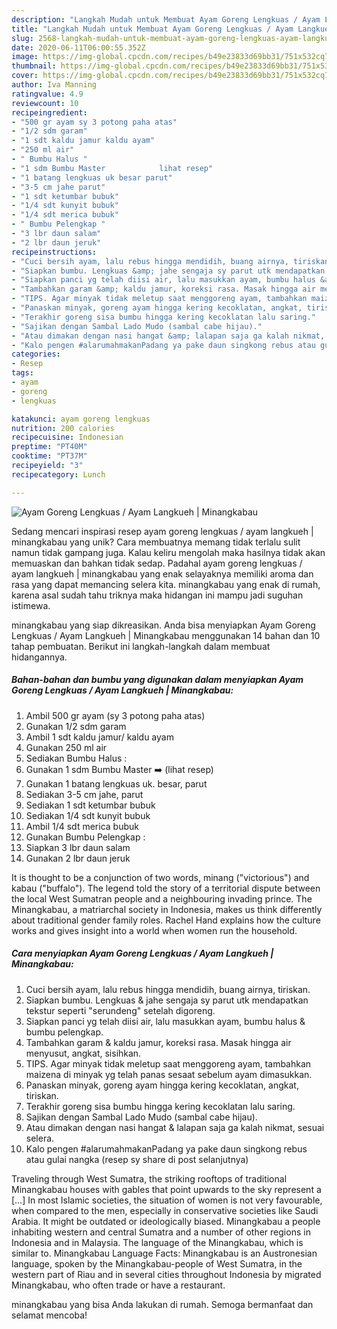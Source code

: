 ```yaml
---
description: "Langkah Mudah untuk Membuat Ayam Goreng Lengkuas / Ayam Langkueh | Minangkabau, Bikin Ngiler"
title: "Langkah Mudah untuk Membuat Ayam Goreng Lengkuas / Ayam Langkueh | Minangkabau, Bikin Ngiler"
slug: 2568-langkah-mudah-untuk-membuat-ayam-goreng-lengkuas-ayam-langkueh-minangkabau-bikin-ngiler
date: 2020-06-11T06:00:55.352Z
image: https://img-global.cpcdn.com/recipes/b49e23833d69bb31/751x532cq70/ayam-goreng-lengkuas-ayam-langkueh-minangkabau-foto-resep-utama.jpg
thumbnail: https://img-global.cpcdn.com/recipes/b49e23833d69bb31/751x532cq70/ayam-goreng-lengkuas-ayam-langkueh-minangkabau-foto-resep-utama.jpg
cover: https://img-global.cpcdn.com/recipes/b49e23833d69bb31/751x532cq70/ayam-goreng-lengkuas-ayam-langkueh-minangkabau-foto-resep-utama.jpg
author: Iva Manning
ratingvalue: 4.9
reviewcount: 10
recipeingredient:
- "500 gr ayam sy 3 potong paha atas"
- "1/2 sdm garam"
- "1 sdt kaldu jamur kaldu ayam"
- "250 ml air"
- " Bumbu Halus "
- "1 sdm Bumbu Master            lihat resep"
- "1 batang lengkuas uk besar parut"
- "3-5 cm jahe parut"
- "1 sdt ketumbar bubuk"
- "1/4 sdt kunyit bubuk"
- "1/4 sdt merica bubuk"
- " Bumbu Pelengkap "
- "3 lbr daun salam"
- "2 lbr daun jeruk"
recipeinstructions:
- "Cuci bersih ayam, lalu rebus hingga mendidih, buang airnya, tiriskan."
- "Siapkan bumbu. Lengkuas &amp; jahe sengaja sy parut utk mendapatkan tekstur seperti &#34;serundeng&#34; setelah digoreng."
- "Siapkan panci yg telah diisi air, lalu masukkan ayam, bumbu halus &amp; bumbu pelengkap."
- "Tambahkan garam &amp; kaldu jamur, koreksi rasa. Masak hingga air menyusut, angkat, sisihkan."
- "TIPS. Agar minyak tidak meletup saat menggoreng ayam, tambahkan maizena di minyak yg telah panas sesaat sebelum ayam dimasukkan."
- "Panaskan minyak, goreng ayam hingga kering kecoklatan, angkat, tiriskan."
- "Terakhir goreng sisa bumbu hingga kering kecoklatan lalu saring."
- "Sajikan dengan Sambal Lado Mudo (sambal cabe hijau)."
- "Atau dimakan dengan nasi hangat &amp; lalapan saja ga kalah nikmat, sesuai selera."
- "Kalo pengen #alarumahmakanPadang ya pake daun singkong rebus atau gulai nangka (resep sy share di post selanjutnya)"
categories:
- Resep
tags:
- ayam
- goreng
- lengkuas

katakunci: ayam goreng lengkuas 
nutrition: 200 calories
recipecuisine: Indonesian
preptime: "PT40M"
cooktime: "PT37M"
recipeyield: "3"
recipecategory: Lunch

---
```



![Ayam Goreng Lengkuas / Ayam Langkueh | Minangkabau](https://img-global.cpcdn.com/recipes/b49e23833d69bb31/751x532cq70/ayam-goreng-lengkuas-ayam-langkueh-minangkabau-foto-resep-utama.jpg)

Sedang mencari inspirasi resep ayam goreng lengkuas / ayam langkueh | minangkabau yang unik? Cara membuatnya memang tidak terlalu sulit namun tidak gampang juga. Kalau keliru mengolah maka hasilnya tidak akan memuaskan dan bahkan tidak sedap. Padahal ayam goreng lengkuas / ayam langkueh | minangkabau yang enak selayaknya memiliki aroma dan rasa yang dapat memancing selera kita.
 minangkabau yang enak di rumah, karena asal sudah tahu triknya maka hidangan ini mampu jadi suguhan istimewa.


 minangkabau yang siap dikreasikan. Anda bisa menyiapkan Ayam Goreng Lengkuas / Ayam Langkueh | Minangkabau menggunakan 14 bahan dan 10 tahap pembuatan. Berikut ini langkah-langkah dalam membuat hidangannya.

<!--inarticleads1-->

##### Bahan-bahan dan bumbu yang digunakan dalam menyiapkan Ayam Goreng Lengkuas / Ayam Langkueh | Minangkabau:

1. Ambil 500 gr ayam (sy 3 potong paha atas)
1. Gunakan 1/2 sdm garam
1. Ambil 1 sdt kaldu jamur/ kaldu ayam
1. Gunakan 250 ml air
1. Sediakan  Bumbu Halus :
1. Gunakan 1 sdm Bumbu Master ➡️           (lihat resep)
1. Gunakan 1 batang lengkuas uk. besar, parut
1. Sediakan 3-5 cm jahe, parut
1. Sediakan 1 sdt ketumbar bubuk
1. Sediakan 1/4 sdt kunyit bubuk
1. Ambil 1/4 sdt merica bubuk
1. Gunakan  Bumbu Pelengkap :
1. Siapkan 3 lbr daun salam
1. Gunakan 2 lbr daun jeruk


It is thought to be a conjunction of two words, minang (&#34;victorious&#34;) and kabau (&#34;buffalo&#34;). The legend told the story of a territorial dispute between the local West Sumatran people and a neighbouring invading prince. The Minangkabau, a matriarchal society in Indonesia, makes us think differently about traditional gender family roles. Rachel Hand explains how the culture works and gives insight into a world when women run the household. 

<!--inarticleads2-->

##### Cara menyiapkan Ayam Goreng Lengkuas / Ayam Langkueh | Minangkabau:

1. Cuci bersih ayam, lalu rebus hingga mendidih, buang airnya, tiriskan.
1. Siapkan bumbu. Lengkuas &amp; jahe sengaja sy parut utk mendapatkan tekstur seperti &#34;serundeng&#34; setelah digoreng.
1. Siapkan panci yg telah diisi air, lalu masukkan ayam, bumbu halus &amp; bumbu pelengkap.
1. Tambahkan garam &amp; kaldu jamur, koreksi rasa. Masak hingga air menyusut, angkat, sisihkan.
1. TIPS. Agar minyak tidak meletup saat menggoreng ayam, tambahkan maizena di minyak yg telah panas sesaat sebelum ayam dimasukkan.
1. Panaskan minyak, goreng ayam hingga kering kecoklatan, angkat, tiriskan.
1. Terakhir goreng sisa bumbu hingga kering kecoklatan lalu saring.
1. Sajikan dengan Sambal Lado Mudo (sambal cabe hijau).
1. Atau dimakan dengan nasi hangat &amp; lalapan saja ga kalah nikmat, sesuai selera.
1. Kalo pengen #alarumahmakanPadang ya pake daun singkong rebus atau gulai nangka (resep sy share di post selanjutnya)


Traveling through West Sumatra, the striking rooftops of traditional Minangkabau houses with gables that point upwards to the sky represent a […] In most Islamic societies, the situation of women is not very favourable, when compared to the men, especially in conservative societies like Saudi Arabia. It might be outdated or ideologically biased. Minangkabau a people inhabiting western and central Sumatra and a number of other regions in Indonesia and in Malaysia. The language of the Minangkabau, which is similar to. Minangkabau Language Facts: Minangkabau is an Austronesian language, spoken by the Minangkabau-people of West Sumatra, in the western part of Riau and in several cities throughout Indonesia by migrated Minangkabau, who often trade or have a restaurant. 

 minangkabau yang bisa Anda lakukan di rumah. Semoga bermanfaat dan selamat mencoba!
